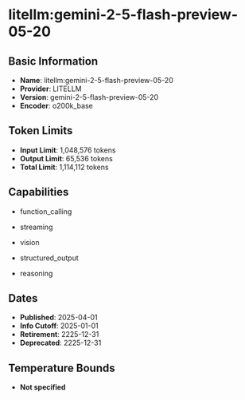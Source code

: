 # litellm:gemini-2-5-flash-preview-05-20

## Basic Information
- **Name**: litellm:gemini-2-5-flash-preview-05-20
- **Provider**: LITELLM
- **Version**: gemini-2-5-flash-preview-05-20
- **Encoder**: o200k_base

## Token Limits
- **Input Limit**: 1,048,576 tokens
- **Output Limit**: 65,536 tokens
- **Total Limit**: 1,114,112 tokens

## Capabilities


- function_calling

- streaming

- vision

- structured_output

- reasoning



## Dates
- **Published**: 2025-04-01
- **Info Cutoff**: 2025-01-01
- **Retirement**: 2225-12-31
- **Deprecated**: 2225-12-31

## Temperature Bounds

- **Not specified**




